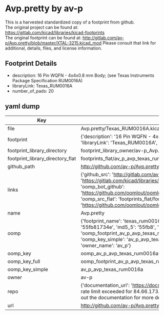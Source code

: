# Avp.pretty by av-p  
This is a harvested standardized copy of a footprint from github.  
The original project can be found at:  
https://gitlab.com/kicad/libraries/kicad-footprints  
The original footprint can be found at:
http://gitlab.com/av-p/Avp.pretty/blob/master/XTAL-3215.kicad_mod
Please consult that link for additional, details, files, and license information.  
## Footprint Details
* description: 16 Pin WQFN - 4x4x0.8 mm Body; (see Texas Instruments Package Specification RUM0016A)  
* libraryLink: Texas_RUM0016A  
* number_of_pads: 20  
## yaml dump  
| Key | Value |  
| --- | --- |  
| file | Avp.pretty/Texas_RUM0016A.kicad_mod |  
| footprint | {'description': '16 Pin WQFN - 4x4x0.8 mm Body; (see Texas Instruments Package Specification RUM0016A)', 'libraryLink': 'Texas_RUM0016A', 'number_of_pads': 20} |  
| footprint_library_directory | footprint_library_owner/av-p_Avp.pretty |  
| footprint_library_directory_flat | footprints_flat/av_p_avp_texas_rum0016a/working |  
| github_path | http://github.com/av-p/Avp.pretty/blob/master/Texas_RUM0016A.kicad_mod |  
| links | {'github_src': 'http://gitlab.com/av-p/Avp.pretty/blob/master/XTAL-3215.kicad_mod', 'github_src_repo': 'https://gitlab.com/kicad/libraries/kicad-footprints', 'oomp_bot': 'footprints/av_p_avp_texas_rum0016a/working', 'oomp_bot_github': 'https://github.com/oomlout/oomlout_oomp_footprint_bot/tree/main/footprints/av_p_avp_texas_rum0016a/working', 'oomp_src_flat': 'footprints_flat/footprints_flat/av_p_avp_texas_rum0016a/working', 'oomp_src_flat_github': 'https://github.com/oomlout/oomlout_oomp_footprint_src/tree/main/footprints_flat/av_p_avp_texas_rum0016a/working'} |  
| name | Avp.pretty |  
| oomp | {'footprint_name': 'texas_rum0016a', 'library_name': 'avp', 'md5': '55fb81734ea00c16e656c9f7c69f4520', 'md5_10': '55fb81734e', 'md5_5': '55fb8', 'md5_6': '55fb81', 'oomp_key': 'oomp_av_p_avp_texas_rum0016a', 'oomp_key_extra': 'oomp_footprint_av_p_avp_texas_rum0016a', 'oomp_key_full': 'oomp_footprint_av_p_avp_texas_rum0016a_55fb81', 'oomp_key_simple': 'av_p_avp_texas_rum0016a', 'original_filename': 'Avp.pretty/Texas_RUM0016A.kicad_mod', 'owner_name': 'av_p'} |  
| oomp_key | oomp_av_p_avp_texas_rum0016a |  
| oomp_key_full | oomp_footprint_av_p_avp_texas_rum0016a |  
| oomp_key_simple | av_p_avp_texas_rum0016a |  
| owner | av-p |  
| repo | {'documentation_url': 'https://docs.github.com/rest/overview/resources-in-the-rest-api#rate-limiting', 'message': "API rate limit exceeded for 84.66.173.59. (But here's the good news: Authenticated requests get a higher rate limit. Check out the documentation for more details.)"} |  
| url | http://github.com/av-p/Avp.pretty |  

